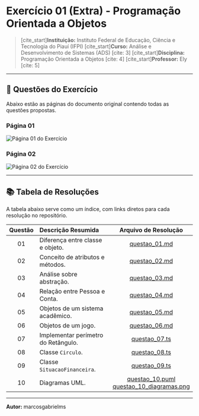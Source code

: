 # Exercício 01 (Extra) - Programação Orientada a Objetos

> [cite_start]**Instituição:** Instituto Federal de Educação, Ciência e Tecnologia do Piauí (IFPI) 
> [cite_start]**Curso:** Análise e Desenvolvimento de Sistemas (ADS) [cite: 3]
> [cite_start]**Disciplina:** Programação Orientada a Objetos [cite: 4]
> [cite_start]**Professor:** Ely [cite: 5]

---

## 📄 Questões do Exercício

Abaixo estão as páginas do documento original contendo todas as questões propostas.

### Página 01
![Página 01 do Exercício](./pagina_01.png)

### Página 02
![Página 02 do Exercício](./pagina_02.png)

---

## 📚 Tabela de Resoluções

A tabela abaixo serve como um índice, com links diretos para cada resolução no repositório.

| Questão | Descrição Resumida | Arquivo de Resolução |
| :---: | :--- | :---: |
| 01 | Diferença entre classe e objeto. | [questao_01.md](./questao_01.md) |
| 02 | Conceito de atributos e métodos. | [questao_02.md](./questao_02.md) |
| 03 | Análise sobre abstração. | [questao_03.md](./questao_03.md) |
| 04 | Relação entre Pessoa e Conta. | [questao_04.md](./questao_04.md) |
| 05 | Objetos de um sistema acadêmico. | [questao_05.md](./questao_05.md) |
| 06 | Objetos de um jogo. | [questao_06.md](./questao_06.md) |
| 07 | Implementar perímetro do Retângulo. | [questao_07.ts](./questao_07.ts) |
| 08 | Classe `Circulo`. | [questao_08.ts](./questao_08.ts) |
| 09 | Classe `SituacaoFinanceira`. | [questao_09.ts](./questao_09.ts) |
| 10 | Diagramas UML. | [questao_10.puml](./questao_10.puml) <br> [questao_10_diagramas.png](./questao_10_diagramas.png) |

---
**Autor:** marcosgabrielms